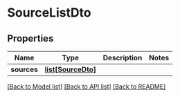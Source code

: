 # SourceListDto

## Properties
Name | Type | Description | Notes
------------ | ------------- | ------------- | -------------
**sources** | [**list[SourceDto]**](SourceDto.md) |  | 

[[Back to Model list]](../README.md#documentation-for-models) [[Back to API list]](../README.md#documentation-for-api-endpoints) [[Back to README]](../README.md)


